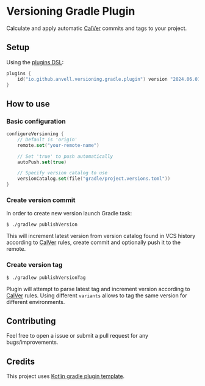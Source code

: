 # Versioning Gradle Plugin

Calculate and apply automatic [CalVer](https://calver.org) commits and tags to your project.

## Setup

Using the [plugins DSL](https://docs.gradle.org/current/userguide/plugins.html#sec:plugins_block):

``` kotlin
plugins {
    id("io.github.anvell.versioning.gradle.plugin") version "2024.06.01"
}
```

## How to use
### Basic configuration

``` kotlin
configureVersioning {
    // Default is 'origin'
    remote.set("your-remote-name")

    // Set 'true' to push automatically
    autoPush.set(true)

    // Specify version catalog to use
    versionCatalog.set(file("gradle/project.versions.toml"))
}
```

### Create version commit

In order to create new version launch Gradle task:

```shell
$ ./gradlew publishVersion
```

This will increment latest version from version catalog found in VCS history according to [CalVer](https://calver.org) rules, create commit and optionally push it to the remote.

### Create version tag

```shell
$ ./gradlew publishVersionTag
```

Plugin will attempt to parse latest tag and increment version according to [CalVer](https://calver.org) rules. Using different `variants` allows to tag the same version for different environments.

## Contributing

Feel free to open a issue or submit a pull request for any bugs/improvements.

## Credits

This project uses [Kotlin gradle plugin template](https://github.com/cortinico/kotlin-gradle-plugin-template).
